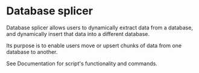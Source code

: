 # Database splicer
Database splicer allows users to dynamically extract data from a database, and
dynamically insert that data into a different database.

Its purpose is to enable users move or upsert chunks of data from one database to another.

See Documentation for script's functionality and commands.
